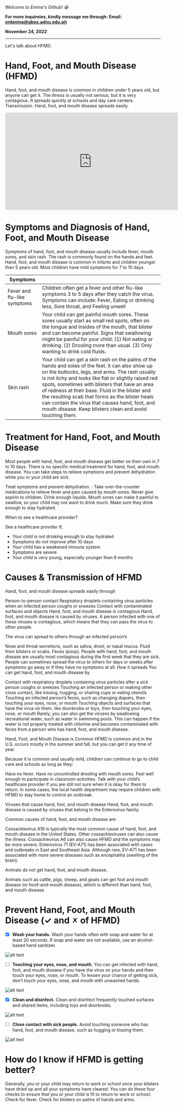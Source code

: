 *Welcome to Emma's Github! 😀*

**For more inquireies, kindly message me through:**
**Email: erdenina@gbox.adnu.edu.ph**

**November 24, 2022**

-----------------------------------------------------

Let's talk about HFMD.
# Hand, Foot, and Mouth Disease (HFMD)
Hand, foot, and mouth disease is common in children under 5 years old, but anyone can get it. The illness is usually not serious, but it is very contagious. It spreads quickly at schools and day care centers. Transmission. Hand, foot, and mouth disease spreads easily.

<iframe width="560" height="315" src="https://www.youtube.com/embed/JpUMQRnvEH4" title="YouTube video player" frameborder="0" allow="accelerometer; autoplay; clipboard-write; encrypted-media; gyroscope; picture-in-picture" allowfullscreen></iframe>


# Symptoms and Diagnosis of Hand, Foot, and Mouth Disease
Symptoms of hand, foot, and mouth disease usually include fever, mouth sores, and skin rash. The rash is commonly found on the hands and feet. Hand, foot, and mouth disease is common in infants and children younger than 5 years old. Most children have mild symptoms for 7 to 10 days.

| Symptoms |  |
| ----------- | ----------- |
| Fever and flu-like symptoms | Children often get a fever and other flu-like symptoms 3 to 5 days after they catch the virus. Symptoms can include: Fever, Eating or drinking less, Sore throat, and Feeling unwell |
| Mouth sores | Your child can get painful mouth sores. These sores usually start as small red spots, often on the tongue and insides of the mouth, that blister and can become painful. Signs that swallowing might be painful for your child: (1) Not eating or drinking. (2) Drooling more than usual. (3) Only wanting to drink cold fluids. |
| Skin rash | Your child can get a skin rash on the palms of the hands and soles of the feet. It can also show up on the buttocks, legs, and arms. The rash usually is not itchy and looks like flat or slightly raised red spots, sometimes with blisters that have an area of redness at their base. Fluid in the blister and the resulting scab that forms as the blister heals can contain the virus that causes hand, foot, and mouth disease. Keep blisters clean and avoid touching them. |

# Treatment for Hand, Foot, and Mouth Disease

Most people with hand, foot, and mouth disease get better on their own in 7 to 10 days. There is no specific medical treatment for hand, foot, and mouth disease. You can take steps to relieve symptoms and prevent dehydration while you or your child are sick. 

Treat symptoms and prevent dehydration.
: Take over-the-counter medications to relieve fever and pain caused by mouth sores. Never give aspirin to children. Drink enough liquids. Mouth sores can make it painful to swallow, so your child may not want to drink much. Make sure they drink enough to stay hydrated.

When to see a healthcare provider?

See a healthcare provider if;
- Your child is not drinking enough to stay hydrated
- Symptoms do not improve after 10 days
- Your child has a weakened immune system
- Symptoms are severe
- Your child is very young, especially younger than 6 months

# Causes & Transmission of HFMD
Hand, foot, and mouth disease spreads easily through

Person-to-person contact
Respiratory droplets containing virus particles when an infected person coughs or sneezes
Contact with contaminated surfaces and objects
Hand, foot, and mouth disease is contagious
Hand, foot, and mouth disease is caused by viruses. A person infected with one of these viruses is contagious, which means that they can pass the virus to other people.

The virus can spread to others through an infected person’s

Nose and throat secretions, such as saliva, drool, or nasal mucus.
Fluid from blisters or scabs.
Feces (poop).
People with hand, foot, and mouth disease are usually most contagious during the first week that they are sick. People can sometimes spread the virus to others for days or weeks after symptoms go away or if they have no symptoms at all.
How it spreads
You can get hand, foot, and mouth disease by

Contact with respiratory droplets containing virus particles after a sick person coughs or sneezes
Touching an infected person or making other close contact, like kissing, hugging, or sharing cups or eating utensils
Touching an infected person’s feces, such as changing diapers, then touching your eyes, nose, or mouth
Touching objects and surfaces that have the virus on them, like doorknobs or toys, then touching your eyes, nose, or mouth
Rarely, you can also get the viruses by swallowing recreational water, such as water in swimming pools. This can happen if the water is not properly treated with chlorine and becomes contaminated with feces from a person who has hand, foot, and mouth disease.

Hand, Foot, and Mouth Disease is Common
HFMD is common and in the U.S. occurs mostly in the summer and fall, but you can get it any time of year.

Because it is common and usually mild, children can continue to go to child care and schools as long as they:

Have no fever.
Have no uncontrolled drooling with mouth sores.
Feel well enough to participate in classroom activities.
Talk with your child’s healthcare provider if you are still not sure when it is okay for them to return. In some cases, the local health department may require children with HFMD to stay home to control an outbreak.

Viruses that cause hand, foot, and mouth disease
Hand, foot, and mouth disease is caused by viruses that belong to the Enterovirus family.

Common causes of hand, foot, and mouth disease are:

Coxsackievirus A16 is typically the most common cause of hand, foot, and mouth disease in the United States. Other coxsackieviruses can also cause the illness.
Coxsackievirus A6 can also cause HFMD and the symptoms may be more severe.
Enterovirus 71 (EV-A71) has been associated with cases and outbreaks in East and Southeast Asia. Although rare, EV-A71 has been associated with more severe diseases such as encephalitis (swelling of the brain).

Animals do not get hand, foot, and mouth disease.

Animals such as cattle, pigs, sheep, and goats can get foot and mouth disease (or hoof-and-mouth disease), which is different than hand, foot, and mouth disease.

# Prevent Hand, Foot, and Mouth Disease (✓ and 🗴 of HFMD)

- [x] **Wash your hands.**
Wash your hands often with soap and water for at least 20 seconds. If soap and water are not available, use an alcohol-based hand sanitizer.

![alt text](https://www.cdc.gov/hand-foot-mouth/images/family-washing-hands.jpg?_=37572)

- [ ] **Touching your eyes, nose, and mouth.**
You can get infected with hand, foot, and mouth disease if you have the virus on your hands and then touch your eyes, nose, or mouth. To lessen your chance of getting sick, don’t touch your eyes, nose, and mouth with unwashed hands.

![alt text](https://www.cdc.gov/hand-foot-mouth/images/child-rubbing-eye.jpg?_=97428)

- [x] **Clean and disinfect.**
Clean and disinfect frequently touched surfaces and shared items, including toys and doorknobs.

![alt text](https://www.cdc.gov/hand-foot-mouth/images/father-son-cleaning.jpg?_=97428)

- [ ] **Close contact with sick people.**
Avoid touching someone who has hand, foot, and mouth disease, such as hugging or kissing them.

![alt text](https://www.cdc.gov/hand-foot-mouth/images/mother-sick-daughter.jpg?_=97425)

# How do I know if HFMD is getting better?

 Generally, you or your child may return to work or school once your blisters have dried up and all your symptoms have cleared. You can do these four checks to ensure that you or your child is fit to return to work or school: Check for fever. Check for blisters on palms of hands and arms.
 
